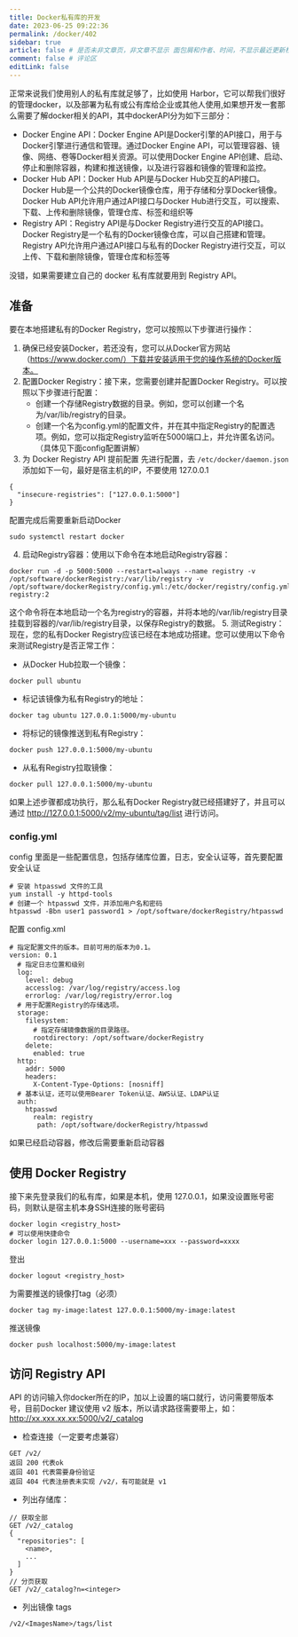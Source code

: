 ```yaml
---
title: Docker私有库的开发
date: 2023-06-25 09:22:36
permalink: /docker/402
sidebar: true
article: false # 是否未非文章页，非文章不显示 面包屑和作者、时间，不显示最近更新栏，不会参与到最近更新文章的数据计算中
comment: false # 评论区
editLink: false
---
```


正常来说我们使用别人的私有库就足够了，比如使用 Harbor，它可以帮我们很好的管理docker，以及部署为私有或公有库给企业或其他人使用,如果想开发一套那么需要了解docker相关的API，其中dockerAPI分为如下三部分：
* Docker Engine API：Docker Engine API是Docker引擎的API接口，用于与Docker引擎进行通信和管理。通过Docker Engine API，可以管理容器、镜像、网络、卷等Docker相关资源。可以使用Docker Engine API创建、启动、停止和删除容器，构建和推送镜像，以及进行容器和镜像的管理和监控。
* Docker Hub API：Docker Hub API是与Docker Hub交互的API接口。Docker Hub是一个公共的Docker镜像仓库，用于存储和分享Docker镜像。Docker Hub API允许用户通过API接口与Docker Hub进行交互，可以搜索、下载、上传和删除镜像，管理仓库、标签和组织等
* Registry API：Registry API是与Docker Registry进行交互的API接口。Docker Registry是一个私有的Docker镜像仓库，可以自己搭建和管理。Registry API允许用户通过API接口与私有的Docker Registry进行交互，可以上传、下载和删除镜像，管理仓库和标签等

没错，如果需要建立自己的 docker 私有库就要用到 Registry API。

## 准备
要在本地搭建私有的Docker Registry，您可以按照以下步骤进行操作：

1. 确保已经安装Docker，若还没有，您可以从Docker官方网站（https://www.docker.com/）下载并安装适用于您的操作系统的Docker版本。
2. 配置Docker Registry：接下来，您需要创建并配置Docker Registry。可以按照以下步骤进行配置：
   * 创建一个存储Registry数据的目录。例如，您可以创建一个名为/var/lib/registry的目录。
   * 创建一个名为config.yml的配置文件，并在其中指定Registry的配置选项。例如，您可以指定Registry监听在5000端口上，并允许匿名访问。（具体见下面config配置讲解）
3. 为 Docker Registry API 提前配置
先进行配置，去 `/etc/docker/daemon.json` 添加如下一句，最好是宿主机的IP，不要使用 127.0.0.1
```
{
  "insecure-registries": ["127.0.0.1:5000"]
}
```
配置完成后需要重新启动Docker
```
sudo systemctl restart docker
```
4. 启动Registry容器：使用以下命令在本地启动Registry容器：
```
docker run -d -p 5000:5000 --restart=always --name registry -v /opt/software/dockerRegistry:/var/lib/registry -v /opt/software/dockerRegistry/config.yml:/etc/docker/registry/config.yml registry:2
```
这个命令将在本地启动一个名为registry的容器，并将本地的/var/lib/registry目录挂载到容器的/var/lib/registry目录，以保存Registry的数据。
5. 测试Registry：现在，您的私有Docker Registry应该已经在本地成功搭建。您可以使用以下命令来测试Registry是否正常工作：
* 从Docker Hub拉取一个镜像：
```
docker pull ubuntu
```
* 标记该镜像为私有Registry的地址：
```
docker tag ubuntu 127.0.0.1:5000/my-ubuntu
```
* 将标记的镜像推送到私有Registry：
```
docker push 127.0.0.1:5000/my-ubuntu
```
* 从私有Registry拉取镜像：
```
docker pull 127.0.0.1:5000/my-ubuntu
```
如果上述步骤都成功执行，那么私有Docker Registry就已经搭建好了，并且可以通过 http://127.0.0.1:5000/v2/my-ubuntu/tag/list 进行访问。

### config.yml
config 里面是一些配置信息，包括存储库位置，日志，安全认证等，首先要配置安全认证
```
# 安装 htpasswd 文件的工具
yum install -y httpd-tools
# 创建一个 htpasswd 文件，并添加用户名和密码
htpasswd -Bbn user1 password1 > /opt/software/dockerRegistry/htpasswd
```
配置 config.xml
```
# 指定配置文件的版本。目前可用的版本为0.1。
version: 0.1
  # 指定日志位置和级别
  log:
    level: debug
    accesslog: /var/log/registry/access.log
    errorlog: /var/log/registry/error.log
  # 用于配置Registry的存储选项。
  storage:
    filesystem:
      # 指定存储镜像数据的目录路径。
      rootdirectory: /opt/software/dockerRegistry
    delete:
      enabled: true
  http:
    addr: 5000
    headers:
      X-Content-Type-Options: [nosniff]
  # 基本认证，还可以使用Bearer Token认证、AWS认证、LDAP认证
  auth:
    htpasswd
      realm: registry
       path: /opt/software/dockerRegistry/htpasswd
```
如果已经启动容器，修改后需要重新启动容器

## 使用 Docker Registry
接下来先登录我们的私有库，如果是本机，使用 127.0.0.1，如果没设置账号密码，则默认是宿主机本身SSH连接的账号密码
```
docker login <registry_host>
# 可以使用快捷命令
docker login 127.0.0.1:5000 --username=xxx --password=xxxx
```
登出
```
docker logout <registry_host>
```
为需要推送的镜像打tag（必须）
```
docker tag my-image:latest 127.0.0.1:5000/my-image:latest
```
推送镜像
```
docker push localhost:5000/my-image:latest
```

## 访问 Registry API
API 的访问输入你docker所在的IP，加以上设置的端口就行，访问需要带版本号，目前Docker 建议使用 v2 版本，所以请求路径需要带上，如： http://xx.xxx.xx.xx:5000/v2/_catalog

* 检查连接（一定要考虑兼容）
```
GET /v2/
返回 200 代表ok
返回 401 代表需要身份验证
返回 404 代表注册表未实现 /v2/，有可能就是 v1
```
* 列出存储库：
```
// 获取全部
GET /v2/_catalog
{
  "repositories": [
    <name>,
    ...
  ]
}
// 分页获取
GET /v2/_catalog?n=<integer>
```
* 列出镜像 tags
```
/v2/<ImagesName>/tags/list
```
